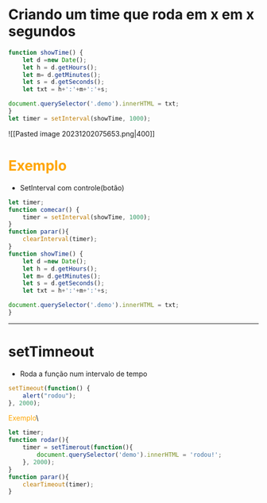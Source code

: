 # Criando um time que roda em x em x segundos
```js
function showTime() {
	let d =new Date();
	let h = d.getHours();
	let m= d.getMinutes();
	let s = d.getSeconds();
	let txt = h+':'+m+':'+s;

document.querySelector('.demo').innerHTML = txt;
}
let timer = setInterval(showTime, 1000);
```
![[Pasted image 20231202075653.png|400]]
# <span style="color:orange">Exemplo</span>
- SetInterval com controle(botão)
```js
let timer;
function comecar() {
	timer = setInterval(showTime, 1000);
}
function parar(){
	clearInterval(timer);
}
function showTime() {
	let d =new Date();
	let h = d.getHours();
	let m= d.getMinutes();
	let s = d.getSeconds();
	let txt = h+':'+m+':'+s;

document.querySelector('.demo').innerHTML = txt;
}
```

---
# setTimneout
- Roda a função num intervalo de tempo
```js
setTimeout(function() {
	alert("rodou");
}, 2000);
```
<span style="color:orange">Exemplo</span>\
```js
let timer;
function rodar(){
	timer = setTimerout(function(){
		document.querySelector('demo').innerHTML = 'rodou!';
	}, 2000);
}
function parar(){
	clearTimeout(timer);
}
```
